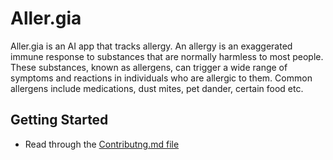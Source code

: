 # A l l e r . g i a 

Aller.gia is an AI app that tracks allergy. An allergy is an exaggerated immune response to substances that are normally harmless to most people. These substances, known as allergens, can trigger a wide range of symptoms and reactions in individuals who are allergic to them. Common allergens include medications, dust mites, pet dander, certain food etc.


## Getting Started

- Read through the [Contributng.md file](https://github.com/She-Code-Africa-Port-Harcourt/Aller.gia/blob/main/CONTRIBUTING.md) 
